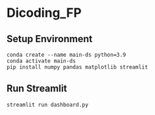 # Dicoding_FP

## Setup Environment
```
conda create --name main-ds python=3.9
conda activate main-ds
pip install numpy pandas matplotlib streamlit
```

## Run Streamlit
```
streamlit run dashboard.py
```
